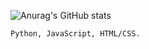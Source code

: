 ![Anurag's GitHub stats](https://github-readme-stats.vercel.app/api?username=azlotaken&show_icons=true&theme=react)
<!---
AzloTaken/AzloTaken is a ✨ special ✨ repository because its `README.md` (this file) appears on your GitHub profile.
You can click the Preview link to take a look at your changes.
--->

<code color="lightblue">Python, JavaScript, HTML/CSS.</code>
